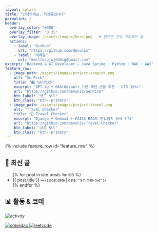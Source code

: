 ```yaml
---
layout: splash
title: "안녕하세요, 허정윤입니다"
permalink: /
header:
  overlay_color: "#000"
  overlay_filter: "0.35"
  overlay_image: /assets/images/hero.png   # 없으면 주석 처리해도 됨
  actions:
    - label: "GitHub"
      url: "https://github.com/devunis"
    - label: "이메일"
      url: "mailto:gjwjddbsg@gmail.com"
excerpt: "Backend & AI Developer — Java Spring · Python · RAG · AWS"
feature_row:
  - image_path: /assets/images/project-senpick.png
    alt: "SenPick"
    title: "🛍 SenPick"
    excerpt: "GPT-4o + RAG(Qdrant) 기반 개인 선물 추천 · CTR 15%↑"
    url: "https://github.com/devunis/SenPick"
    btn_label: "코드 보기"
    btn_class: "btn--primary"
  - image_path: /assets/images/project-travel.png
    alt: "Travel Checker"
    title: "🧳 Travel Checker"
    excerpt: "Django + Gemma3 + FAISS RAG로 반입금지 품목 안내"
    url: "https://github.com/devunis/Travel-Checker"
    btn_label: "코드 보기"
    btn_class: "btn--primary"
---
```


{% include feature_row id="feature_row" %}

## 📝 최신 글
<ul>
  {% for post in site.posts limit:5 %}
    <li>
      <a href="{{ post.url | relative_url }}">{{ post.title }}</a>
      <small> — {{ post.date | date: "%Y-%m-%d" }}</small>
    </li>
  {% endfor %}
</ul>

## 📊 활동 & 코테
<p>
  <img src="https://github-readme-activity-graph.vercel.app/graph?username=devunis&theme=github-dark" alt="activity" />
</p>
<p>
  <a href="https://solved.ac/gjwjddbsg">
    <img src="http://mazassumnida.wtf/api/v2/generate_badge?boj=gjwjddbsg" alt="solvedac" />
  </a>
  <a href="https://leetcode.com/gjwjddbsg/">
    <img src="https://leetcard.jacoblin.cool/gjwjddbsg?theme=dark&ext=activity" alt="leetcode" />
  </a>
</p>
